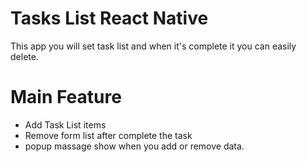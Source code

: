 # Tasks List React Native
This app you will set task list and when it's complete it you can easily delete.

# Main Feature
- Add Task List items
- Remove form list after complete the task
- popup massage show when you add or remove data.